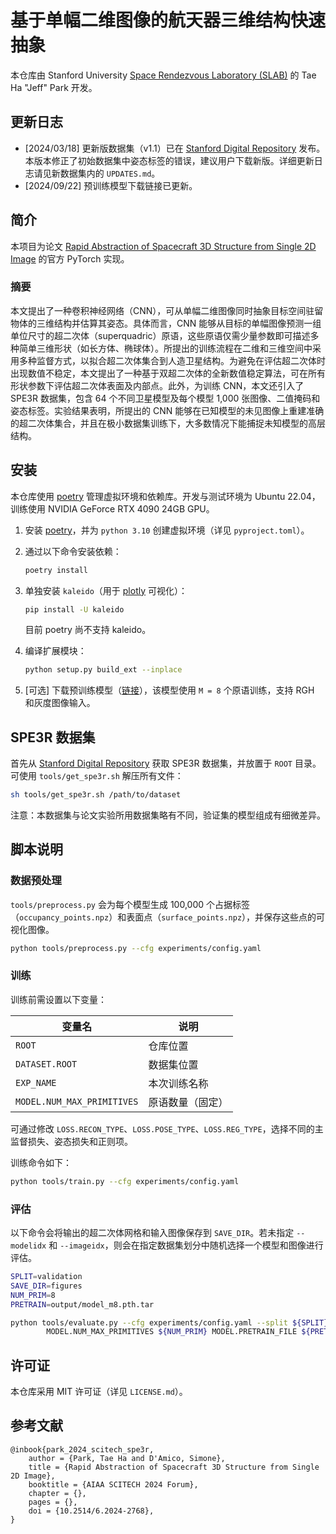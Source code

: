 # 基于单幅二维图像的航天器三维结构快速抽象

本仓库由 Stanford University [Space Rendezvous Laboratory (SLAB)](https://slab.stanford.edu) 的 Tae Ha "Jeff" Park 开发。

## 更新日志

- [2024/03/18] 更新版数据集（v1.1）已在 [Stanford Digital Repository](https://purl.stanford.edu/pk719hm4806) 发布。本版本修正了初始数据集中姿态标签的错误，建议用户下载新版。详细更新日志请见新数据集内的 `UPDATES.md`。
- [2024/09/22] 预训练模型下载链接已更新。

## 简介

本项目为论文 [Rapid Abstraction of Spacecraft 3D Structure from Single 2D Image](https://arc.aiaa.org/doi/10.2514/6.2024-2768) 的官方 PyTorch 实现。

### 摘要

本文提出了一种卷积神经网络（CNN），可从单幅二维图像同时抽象目标空间驻留物体的三维结构并估算其姿态。具体而言，CNN 能够从目标的单幅图像预测一组单位尺寸的超二次体（superquadric）原语，这些原语仅需少量参数即可描述多种简单三维形状（如长方体、椭球体）。所提出的训练流程在二维和三维空间中采用多种监督方式，以拟合超二次体集合到人造卫星结构。为避免在评估超二次体时出现数值不稳定，本文提出了一种基于双超二次体的全新数值稳定算法，可在所有形状参数下评估超二次体表面及内部点。此外，为训练 CNN，本文还引入了 SPE3R 数据集，包含 64 个不同卫星模型及每个模型 1,000 张图像、二值掩码和姿态标签。实验结果表明，所提出的 CNN 能够在已知模型的未见图像上重建准确的超二次体集合，并且在极小数据集训练下，大多数情况下能捕捉未知模型的高层结构。

## 安装

本仓库使用 [poetry](https://python-poetry.org) 管理虚拟环境和依赖库。开发与测试环境为 Ubuntu 22.04，训练使用 NVIDIA GeForce RTX 4090 24GB GPU。

1. 安装 [poetry](https://python-poetry.org/docs/#installation)，并为 `python 3.10` 创建虚拟环境（详见 `pyproject.toml`）。

2. 通过以下命令安装依赖：

    ```bash
    poetry install
    ```

3. 单独安装 `kaleido`（用于 [plotly](https://plotly.com/python/) 可视化）：

    ```bash
    pip install -U kaleido
    ```

    目前 poetry 尚不支持 kaleido。

4. 编译扩展模块：

    ```bash
    python setup.py build_ext --inplace
    ```

5. [可选] 下载预训练模型（[链接](https://1drv.ms/f/c/fa28139a835eeb46/Evpp5SltMNNFqX_W26jaCzAB_UF6knvqKmkF-143sSAMVw)），该模型使用 `M = 8` 个原语训练，支持 RGH 和灰度图像输入。

## SPE3R 数据集

首先从 [Stanford Digital Repository](https://purl.stanford.edu/pk719hm4806) 获取 SPE3R 数据集，并放置于 `ROOT` 目录。可使用 `tools/get_spe3r.sh` 解压所有文件：

```bash
sh tools/get_spe3r.sh /path/to/dataset
```

注意：本数据集与论文实验所用数据集略有不同，验证集的模型组成有细微差异。

## 脚本说明

### 数据预处理

`tools/preprocess.py` 会为每个模型生成 100,000 个占据标签（`occupancy_points.npz`）和表面点（`surface_points.npz`），并保存这些点的可视化图像。

```bash
python tools/preprocess.py --cfg experiments/config.yaml
```

### 训练

训练前需设置以下变量：

| 变量名                      | 说明                       |
|----------------------------|----------------------------|
| `ROOT`                     | 仓库位置                   |
| `DATASET.ROOT`             | 数据集位置                 |
| `EXP_NAME`                 | 本次训练名称               |
| `MODEL.NUM_MAX_PRIMITIVES` | 原语数量（固定）           |

可通过修改 `LOSS.RECON_TYPE`、`LOSS.POSE_TYPE`、`LOSS.REG_TYPE`，选择不同的主监督损失、姿态损失和正则项。

训练命令如下：

```bash
python tools/train.py --cfg experiments/config.yaml
```

### 评估

以下命令会将输出的超二次体网格和输入图像保存到 `SAVE_DIR`。若未指定 `--modelidx` 和 `--imageidx`，则会在指定数据集划分中随机选择一个模型和图像进行评估。

```bash
SPLIT=validation
SAVE_DIR=figures
NUM_PRIM=8
PRETRAIN=output/model_m8.pth.tar

python tools/evaluate.py --cfg experiments/config.yaml --split ${SPLIT} --save_dir ${SAVE_DIR} \
        MODEL.NUM_MAX_PRIMITIVES ${NUM_PRIM} MODEL.PRETRAIN_FILE ${PRETRAIN}
```

## 许可证

本仓库采用 MIT 许可证（详见 `LICENSE.md`）。

## 参考文献

```
@inbook{park_2024_scitech_spe3r,
    author = {Park, Tae Ha and D'Amico, Simone},
    title = {Rapid Abstraction of Spacecraft 3D Structure from Single 2D Image},
    booktitle = {AIAA SCITECH 2024 Forum},
    chapter = {},
    pages = {},
    doi = {10.2514/6.2024-2768},
}
```
